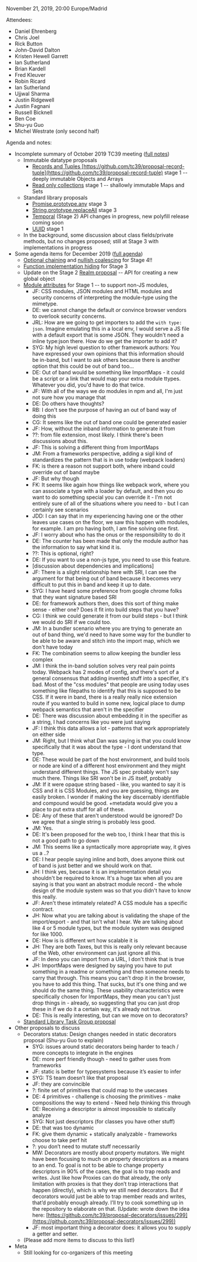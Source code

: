 November 21, 2019, 20:00 Europe/Madrid

Attendees:
* Daniel Ehrenberg
* Chris Joel
* Rick Button
* John-David Dalton
* Kristen Hewell Garrett
* Ian Sutherland
* Brian Kardell
* Fred Kleuver
* Robin Ricard
* Ian Sutherland
* Ujjwal Sharma
* Justin Ridgewell
* Justin Fagnani
* Russell Bicknell
* Ben Coe
* Shu-yu Guo
* Michel Westrate (only second half)

Agenda and notes:

* Incomplete summary of October 2019 TC39 meeting ([full notes](https://github.com/tc39/notes/tree/master/meetings/2019-10))
    * Immutable datatype proposals
        * [Records and Tuples ](https://button.dev/talks/records-and-tuples-tc39-october-2019.pdf)[https://github.com/tc39/proposal-record-tuple](https://github.com/tc39/proposal-record-tuple) stage 1 -- deeply immutable Objects and Arrays
        * [Read only collections](https://github.com/tc39/proposal-readonly-collections) stage 1 -- shallowly immutable Maps and Sets
    * Standard library proposals
        * [Promise.prototype.any](https://docs.google.com/presentation/d/1mHpRSi1xFJEwuLwN31kRLPBQIpd27EdlAbG4yNakbD0/edit) stage 3
        * [String.prototype.replaceAll](https://docs.google.com/presentation/d/1OGmV6uVTOEeSYO1nMeLjzflkbRJZ4p9QXlGV8IvDMmU/edit) stage 3
        * [Temporal](https://github.com/tc39/proposal-temporal) (Stage 2) API changes in progress, new polyfill release coming soon
        * [UUID](https://github.com/tc39/proposal-uuid) stage 1
    * In the background, some discussion about class fields/private methods, but no changes proposed; still at Stage 3 with implementations in progress
* Some agenda items for December 2019 ([full agenda](https://github.com/tc39/agendas/blob/master/2019/12.md))
    * [Optional chaining](https://github.com/tc39/proposal-optional-chaining/) and [nullish coalescing](https://github.com/tc39/proposal-nullish-coalescing/) for Stage 4!!
    * [Function implementation hiding](https://github.com/tc39/proposal-function-implementation-hiding) for Stage 3
    * Update on the Stage 2 [Realm proposal](https://github.com/tc39/proposal-realms) -- API for creating a new global object
    * [Module attributes](https://github.com/littledan/proposal-module-attributes/) for Stage 1 -- to support non-JS modules, 
        * JF: CSS modules, JSON modules and HTML modules and security concerns of interpreting the module-type using the mimetype.
        * DE: we cannot change the default *or* convince browser vendors to overlook security concerns.
        * JRL: How are we going to get importers to add the `with type: json`. Imagine emulating this in a local env, I would serve a JS file with a default export that is some JSON. They wouldn't need a inline type:json there. How do we get the importer to add it?
        * SYG: My high level question to other framework authors: You have expressed your own opinions that this information should be in-band, but I want to ask others because there is another option that this could be out of band too…
        * DE: Out of band would be something like ImportMaps - it could be a script or a link that would map your extra module ttypes.  Whatever you did, you'd have to do that twice.
        * JF: With all of the ways we do modules in npm and all, I'm just not sure how you manage that
        * DE: Do others have thoughts?
        * RB: I don't see the purpose of having an out of band way of doing this
        * CG: It seems like the out of band one could be generated easier
        * JF: How, without the inband information to generate it from
        * ??: from file extension, most likely. I think there's been discussions about this.
        * JF: This is solving a different thing from ImportMaps
        * JM: From a frameworks perspective, adding a sigil kind of standardizes the pattern that is in use today (webpack loaders)
        * FK: is there a reason not support both, where inband could override out of band maybe
        * JF: But why though
        * FK: It seems like again how things like webpack work, where you can associate a type with a loader by default, and then you do want to do something special you can override it - I'm not entirely sure of all of the situations where you need to - but I can certainly see scenarios
        * JDD: I can say that in my experiencing having one or the other leaves use cases on the floor, we saw this happen with modules, for example.  I am pro having both, I am fine solving one first.
        * JF: I worry about who has the onus or the responsibility to do it
        * DE: The counter has been made that only the module author has the information to say what kind it is.  
        * ??: This is optional, right?
        * DE: If you want to use a non-js type, you need to use this feature.
        * [discussion about dependencies and implications]
        * JF: There is a slight relationship here with SRI, I can see the argument for that being out of band because it becomes very difficult to put this in band and keep it up to date. 
        * SYG: I have heard some preference from google chrome folks that they want signature based SRI
        * DE: for framework authors then, does this sort of thing make sense - either one? Does it fit into build steps that you have? 
        * CG: I think we could generate it from our build steps - but I think we would do SRI if we could too.
        * JM: In a bundler scenario where you are trying to generate an out of band thing, we'd need to have some way for the bundler to be able to be aware and stitch into the import map, which we don't have today
        * FK: The combination seems to allow keeping the bundler less complex
        * JM: I think the in-band solution solves very real pain points today.  Webpack has 2 modes of config, and there's sort of a general consensus that adding invented stuff into a specifier, it's bad.  Most of the "css modules" that people are using today uses something like filepaths to identify that this is supposed to be CSS. If it were in band, there is a really really nice extension route if you wanted to build in some new, logical place to dump webpack semantics that aren't in the specifier
        * DE: There was discussion about embedding it in the specifier as a string, I had concerns like you were just saying
        * JF:  I think this data allows a lot - patterns that work appropriately on either side
        * JM: Right, but I think what Dan was saying is that you could know specifically that it was about the type - I dont understand that type.
        * DE: These would be part of the host environment, and build tools or node are kind of a different host environment and they might understand different things. The JS spec probably won't say much there.  Things like SRI won't be in JS itself, probably
        * JM: If it were opaque string based - like, you wanted to say it is CSS and it is CSS Modules, and you are guessing, things are easily broken.  I wonder if making the key discernably identifiable and compound would be good.  +metadata would give you a place to put extra stuff for all of these.
        * DE: Any of these that aren't understood would be ignored?  Do we agree that a single string is probably less good.
        * JM: Yes.
        * DE: It's been proposed for the web too, I think I hear that this is not a good path to go down
        * JM: This seems like a syntactically more appropriate way, it gives us a ..?
        * DE:  I hear people saying inline and both, does anyone think out of band is just better and we should work on that.
        * JH: I think yes, because it is an implementation detail you shouldn't be required to know. It's a huge tax when all you are saying is that you want an abstract module record - the whole design of the module system was so that you didn't have to know this really.
        * JF: Aren't these intimately related?  A CSS module has a specific contract.
        * JH: Now what you are talking about is validating the shape of the import/export - and that isn't what I hear.  We are talking about like 4 or 5 module types, but the module system was designed for like 1000.  
        * DE: How is is different wrt how scalable it is
        * JH: They are both Taxes, but this is really only relevant because of the Web, other environment can just ignore all this.
        * JF: In deno you can import from a URL, I don't think that is true
        * JH: ImportMaps were designed by saying you have to put something in a readme or something and then someone needs to carry that through.  This means you can't drop it in the browser, you have to add this thing.  That sucks, but it's one thing and we should do the same thing.  These usability characteristics were specifically chosen for ImportMaps, they mean you can't just drop things in - already, so suggesting that you can just drop these in if we do it a certain way, it's already not true.
        * DE: This is really interesting, but can we move on to decorators?
    * [Standard Library Task Group proposal](https://github.com/syg/standard-library-task-group)
* Other proposals to discuss
    * Decorators status: Design changes needed in static decorators proposal (Shu-yu Guo to explain)
        * SYG: issues around static decorators being harder to teach / more concepts to integrate in the engines
        * DE: more perf friendly though - need to gather uses from frameworks
        * JF: static is better for typesystems because it’s easier to infer
        * SYG: TS team doesn’t like that proposal
        * JF: they are convincible
        * ?: finite set of primitives that could map to the usecases
        * DE: 4 primitives - challenge is choosing the primitives - make compositions the way to extend - Need help thinking this through
        * DE: Receiving a descriptor is almost impossible to statically analyze
        * SYG: Not just descriptors (for classes you have other stuff)
        * DE: that was too dynamic
        * FK: give them dynamic + statically analyzable - frameworks choose to take perf hit
        * ?: you don’t need to mutate stuff necessarily
        * MW: Decorators are mostly about property mutators. We might have been focusing to much on property descriptors as a means to an end. To goal is not to be able to change property descriptors in 90% of the cases, the goal is to trap reads and writes. Just like how Proxies can do that already, the only limitation with proxies is that they don’t trap interactions that happen (directly), which is why we still need decorators. But if decorators would just be able to trap member reads and writes, that’d probably enough already. I’ll try to cook something up in the repository to elaborate on that. (Update: wrote down the idea here: [https://github.com/tc39/proposal-decorators/issues/299](https://github.com/tc39/proposal-decorators/issues/299))
        * JF: most important thing a decorator does: it allows you to supply a getter and setter.
    * (Please add more items to discuss to this list!)
* Meta
    * Still looking for co-organizers of this meeting
